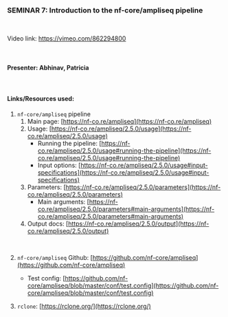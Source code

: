 ### SEMINAR 7: Introduction to the nf-core/ampliseq pipeline

<br>

Video link: https://vimeo.com/862294800

<br>

#### **Presenter: Abhinav, Patricia**

 <br> 

#### **Links/Resources used:**


1. `nf-core/ampliseq` pipeline
    1. Main page: [https://nf-co.re/ampliseq](https://nf-co.re/ampliseq)
    2. Usage: [https://nf-co.re/ampliseq/2.5.0/usage](https://nf-co.re/ampliseq/2.5.0/usage)
        - Running the pipeline: [https://nf-co.re/ampliseq/2.5.0/usage#running-the-pipeline](https://nf-co.re/ampliseq/2.5.0/usage#running-the-pipeline)
        - Input options: [https://nf-co.re/ampliseq/2.5.0/usage#input-specifications](https://nf-co.re/ampliseq/2.5.0/usage#input-specifications)
    3. Parameters: [https://nf-co.re/ampliseq/2.5.0/parameters](https://nf-co.re/ampliseq/2.5.0/parameters)
        - Main arguments: [https://nf-co.re/ampliseq/2.5.0/parameters#main-arguments](https://nf-co.re/ampliseq/2.5.0/parameters#main-arguments)
    4. Output docs: [https://nf-co.re/ampliseq/2.5.0/output](https://nf-co.re/ampliseq/2.5.0/output)
   
<br>

2. `nf-core/ampliseq` Github: [https://github.com/nf-core/ampliseq](https://github.com/nf-core/ampliseq)
    - Test config: [https://github.com/nf-core/ampliseq/blob/master/conf/test.config](https://github.com/nf-core/ampliseq/blob/master/conf/test.config)

3. `rclone`: [https://rclone.org/](https://rclone.org/)
